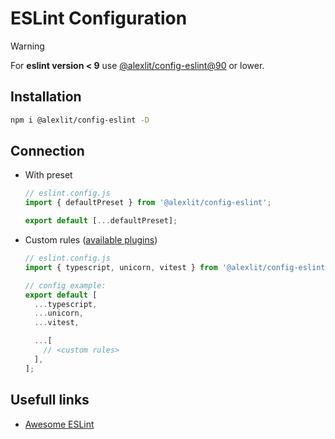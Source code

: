 # ESLint Configuration

> [!WARNING]  
> For **eslint version < 9** use
> [@alexlit/config-eslint@90](https://www.npmjs.com/package/@alexlit/config-eslint?activeTab=versions)
> or lower.

## Installation

```sh
npm i @alexlit/config-eslint -D
```

## Connection

- With preset

  ```js
  // eslint.config.js
  import { defaultPreset } from '@alexlit/config-eslint';

  export default [...defaultPreset];
  ```

- Custom rules
  ([available plugins](https://github.com/alex-lit/lint-kit/blob/master/packages/config-eslint/index.js))

  ```js
  // eslint.config.js
  import { typescript, unicorn, vitest } from '@alexlit/config-eslint';

  // config example:
  export default [
    ...typescript,
    ...unicorn,
    ...vitest,

    ...[
      // <custom rules>
    ],
  ];
  ```

## Usefull links

- [Awesome ESLint](https://github.com/dustinspecker/awesome-eslint)
